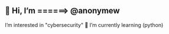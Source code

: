  👋 Hi, I’m ======> @anonymew
---------------------------------------------
 I’m interested in "cybersecurity"
🌱 I’m currently learning (python)
<!---
anonymew/anonymew is a ✨ special ✨ repository because its `README.md` (this file) appears on your GitHub profile.
You can click the Preview link to take a look at your changes.
--->
